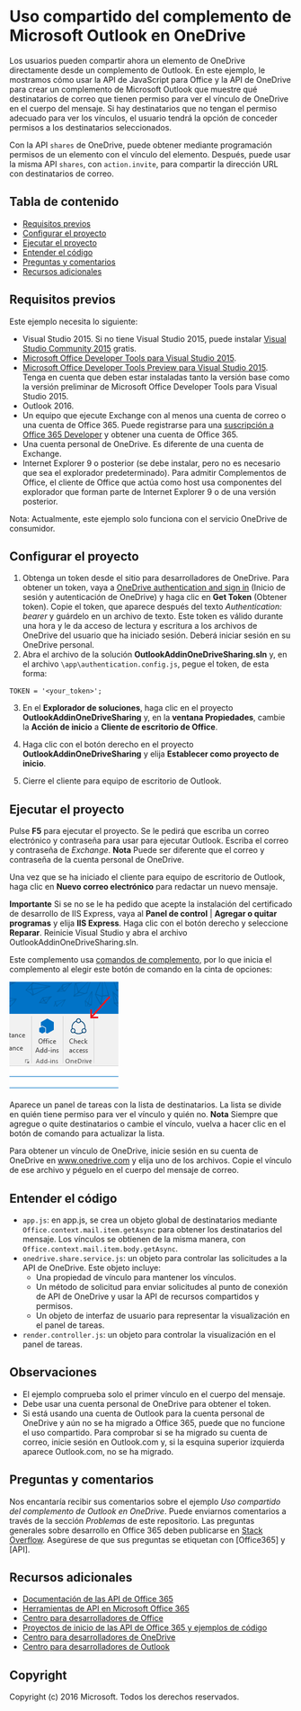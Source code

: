 # Uso compartido del complemento de Microsoft Outlook en OneDrive

Los usuarios pueden compartir ahora un elemento de OneDrive directamente desde un complemento de Outlook. En este ejemplo, le mostramos cómo usar la API de JavaScript para Office y la API de OneDrive para crear un complemento de Microsoft Outlook que muestre qué destinatarios de correo que tienen permiso para ver el vínculo de OneDrive en el cuerpo del mensaje. Si hay destinatarios que no tengan el permiso adecuado para ver los vínculos, el usuario tendrá la opción de conceder permisos a los destinatarios seleccionados.

Con la API `shares` de OneDrive, puede obtener mediante programación permisos de un elemento con el vínculo del elemento. Después, puede usar la misma API `shares`, con `action.invite`, para compartir la dirección URL con destinatarios de correo.


## Tabla de contenido

* [Requisitos previos](#prerequisites)
* [Configurar el proyecto](#configure-the-project)
* [Ejecutar el proyecto](#run-the-project)
* [Entender el código](#understand-the-code)
* [Preguntas y comentarios](#questions-and-comments)
* [Recursos adicionales](#additional-resources)

## Requisitos previos

Este ejemplo necesita lo siguiente:

* Visual Studio 2015. Si no tiene Visual Studio 2015, puede instalar [Visual Studio Community 2015](http://aka.ms/vscommunity2015) gratis. 
* [Microsoft Office Developer Tools para Visual Studio 2015](http://aka.ms/officedevtoolsforvs2015).
* [Microsoft Office Developer Tools Preview para Visual Studio 2015](http://www.microsoft.com/en-us/download/details.aspx?id=49972). Tenga en cuenta que deben estar instaladas tanto la versión base como la versión preliminar de Microsoft Office Developer Tools para Visual Studio 2015.
* Outlook 2016.
* Un equipo que ejecute Exchange con al menos una cuenta de correo o una cuenta de Office 365. Puede registrarse para una [suscripción a Office 365 Developer](http://aka.ms/ro9c62) y obtener una cuenta de Office 365.
* Una cuenta personal de OneDrive. Es diferente de una cuenta de Exchange.
* Internet Explorer 9 o posterior (se debe instalar, pero no es necesario que sea el explorador predeterminado). Para admitir Complementos de Office, el cliente de Office que actúa como host usa componentes del explorador que forman parte de Internet Explorer 9 o de una versión posterior.

Nota: Actualmente, este ejemplo solo funciona con el servicio OneDrive de consumidor. 

## Configurar el proyecto

1. Obtenga un token desde el sitio para desarrolladores de OneDrive. Para obtener un token, vaya a [OneDrive authentication and sign in](https://dev.onedrive.com/auth/msa_oauth.htm) (Inicio de sesión y autenticación de OneDrive) y haga clic en **Get Token** (Obtener token). Copie el token, que aparece después del texto _Authentication: bearer_ y guárdelo en un archivo de texto. Este token es válido durante una hora y le da acceso de lectura y escritura a los archivos de OneDrive del usuario que ha iniciado sesión. Deberá iniciar sesión en su OneDrive personal.
2. Abra el archivo de la solución **OutlookAddinOneDriveSharing.sln** y, en el archivo `\app\authentication.config.js`, pegue el token, de esta forma:
```
TOKEN = '<your_token>';
```
3. En el **Explorador de soluciones**, haga clic en el proyecto **OutlookAddinOneDriveSharing** y, en la **ventana Propiedades**, cambie la **Acción de inicio** a **Cliente de escritorio de Office**.

4. Haga clic con el botón derecho en el proyecto **OutlookAddinOneDriveSharing** y elija **Establecer como proyecto de inicio**.
5. Cierre el cliente para equipo de escritorio de Outlook.

## Ejecutar el proyecto

Pulse **F5** para ejecutar el proyecto. Se le pedirá que escriba un correo electrónico y contraseña para usar para ejecutar Outlook. Escriba el correo y contraseña de _Exchange_. **Nota** Puede ser diferente que el correo y contraseña de la cuenta personal de OneDrive. 

Una vez que se ha iniciado el cliente para equipo de escritorio de Outlook, haga clic en **Nuevo correo electrónico** para redactar un nuevo mensaje.

**Importante** Si se no se le ha pedido que acepte la instalación del certificado de desarrollo de IIS Express, vaya al **Panel de control** | **Agregar o quitar programas** y elija **IIS Express**. Haga clic con el botón derecho y seleccione **Reparar**. Reinicie Visual Studio y abra el archivo OutlookAddinOneDriveSharing.sln.

Este complemento usa [comandos de complemento](https://msdn.microsoft.com/es-es/library/office/mt267547.aspx), por lo que inicia el complemento al elegir este botón de comando en la cinta de opciones:

![Botón de comando Check access (Comprobar acceso) en la cinta de opciones](../readme-images/commandbutton.PNG)

Aparece un panel de tareas con la lista de destinatarios. La lista se divide en quién tiene permiso para ver el vínculo y quién no. 
**Nota** Siempre que agregue o quite destinatarios o cambie el vínculo, vuelva a hacer clic en el botón de comando para actualizar la lista. 

Para obtener un vínculo de OneDrive, inicie sesión en su cuenta de OneDrive en www.onedrive.com y elija uno de los archivos. Copie el vínculo de ese archivo y péguelo en el cuerpo del mensaje de correo.

## Entender el código

* `app.js`: en app.js, se crea un objeto global de destinatarios mediante `Office.context.mail.item.getAsync` para obtener los destinatarios del mensaje. Los vínculos se obtienen de la misma manera, con `Office.context.mail.item.body.getAsync`.
* `onedrive.share.service.js`: un objeto para controlar las solicitudes a la API de OneDrive. Este objeto incluye:
    - Una propiedad de vínculo para mantener los vínculos.
    - Un método de solicitud para enviar solicitudes al punto de conexión de API de OneDrive y usar la API de recursos compartidos y permisos.
    - Un objeto de interfaz de usuario para representar la visualización en el panel de tareas.
* `render.controller.js`: un objeto para controlar la visualización en el panel de tareas. 

## Observaciones

* El ejemplo comprueba solo el primer vínculo en el cuerpo del mensaje.
* Debe usar una cuenta personal de OneDrive para obtener el token.
* Si está usando una cuenta de Outlook para la cuenta personal de OneDrive y aún no se ha migrado a Office 365, puede que no funcione el uso compartido. Para comprobar si se ha migrado su cuenta de correo, inicie sesión en Outlook.com y, si la esquina superior izquierda aparece Outlook.com, no se ha migrado.

## Preguntas y comentarios

Nos encantaría recibir sus comentarios sobre el ejemplo *Uso compartido del complemento de Outlook en OneDrive*. Puede enviarnos comentarios a través de la sección *Problemas* de este repositorio. Las preguntas generales sobre desarrollo en Office 365 deben publicarse en [Stack Overflow](http://stackoverflow.com/questions/tagged/Office365+API). Asegúrese de que sus preguntas se etiquetan con [Office365] y [API].

## Recursos adicionales

* [Documentación de las API de Office 365](http://msdn.microsoft.com/office/office365/howto/platform-development-overview)
* [Herramientas de API en Microsoft Office 365](https://visualstudiogallery.msdn.microsoft.com/a15b85e6-69a7-4fdf-adda-a38066bb5155)
* [Centro para desarrolladores de Office](http://dev.office.com/)
* [Proyectos de inicio de las API de Office 365 y ejemplos de código](http://msdn.microsoft.com/en-us/office/office365/howto/starter-projects-and-code-samples)
* [Centro para desarrolladores de OneDrive](http://dev.onedrive.com)
* [Centro para desarrolladores de Outlook](http://dev.outlook.com)

## Copyright
Copyright (c) 2016 Microsoft. Todos los derechos reservados.



